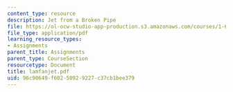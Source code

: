 ```yaml
---
content_type: resource
description: Jet from a Broken Pipe
file: https://ol-ocw-studio-app-production.s3.amazonaws.com/courses/1-63-advanced-fluid-dynamics-of-the-environment-fall-2002/96c90649f60250929227c37cb1bee379_lamfanjet.pdf
file_type: application/pdf
learning_resource_types:
- Assignments
parent_title: Assignments
parent_type: CourseSection
resourcetype: Document
title: lamfanjet.pdf
uid: 96c90649-f602-5092-9227-c37cb1bee379
---
```

